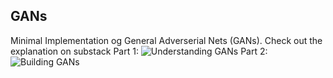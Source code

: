 ## GANs

Minimal Implementation og General Adverserial Nets (GANs). Check out the explanation on substack
Part 1: ![Understanding GANs](https://open.substack.com/pub/ncep/p/ep2-gans-pt1?r=18rqnt&utm_campaign=post&utm_medium=web)
Part 2: ![Building GANs](https://open.substack.com/pub/ncep/p/ep3-gans-pt2?r=18rqnt&utm_campaign=post&utm_medium=web)
